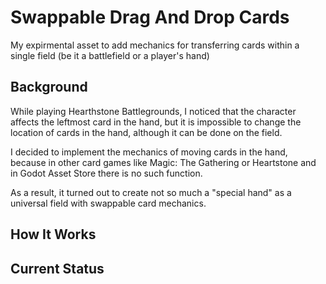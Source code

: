 # Swappable Drag And Drop Cards

My expirmental asset to add mechanics for transferring cards within a single field (be it a battlefield or a player's hand)

## Background
While playing Hearthstone Battlegrounds, I noticed that the character affects the leftmost card in the hand, but it is impossible to change the location of cards in the hand, although it can be done on the field.

I decided to implement the mechanics of moving cards in the hand, because in other card games like Magic: The Gathering or Heartstone and in Godot Asset Store there is no such function. 

As a result, it turned out to create not so much a "special hand" as a universal field with swappable card mechanics.

## How It Works


## Current Status
